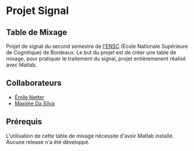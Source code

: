 # Projet Signal
## Table de Mixage

Projet de signal du second semestre de [l'ENSC]("www.ensc.fr") (Ecole Nationale Supérieure de Cognitique) de Bordeaux. Le but du projet est de créer une table de mixage, pour pratiquer le traitement du signal, projet entièremenent réalisé avec Matlab.

## Collaborateurs
+ [Émile Netter](https://github.com/emileNetter)
+ [Maxime Da Silva](https://github.com/maximedasilva)

## Prérequis

L'utilisation de cette table de mixage nécessite d'avoir Matlab installé.
Aucune release n'a été développé.
